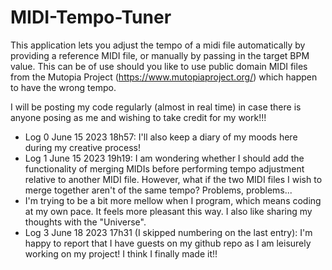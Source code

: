 # MIDI-Tempo-Tuner
This application lets you adjust the tempo of a midi file automatically by providing a reference MIDI file, or manually by passing in the target BPM value. This can be of use should you like to use public domain MIDI files from the Mutopia Project (https://www.mutopiaproject.org/) which happen to have the wrong tempo.

I will be posting my code regularly (almost in real time) in case there is anyone posing as me and wishing to take credit for my work!!!

- Log 0 June 15 2023 18h57: I'll also keep a diary of my moods here during my creative process!
- Log 1 June 15 2023 19h19: I am wondering whether I should add the functionality of merging MIDIs before performing tempo adjustment relative to another MIDI file. However, what if the two MIDI files I wish to merge together aren't of the same tempo? Problems, problems...
- I'm trying to be a bit more mellow when I program, which means coding at my own pace. It feels more pleasant this way. I also like sharing my thoughts with the "Universe".
- Log 3 June 18 2023 17h31 (I skipped numbering on the last entry): I'm happy to report that I have guests on my github repo as I am leisurely working on my project! I think I finally made it!!
